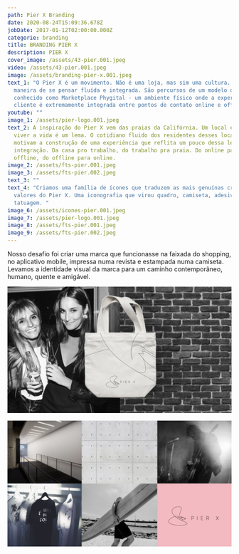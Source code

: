 ```yaml
---
path: Pier X Branding
date: 2020-08-24T15:09:36.678Z
jobDate: 2017-01-12T02:00:00.000Z
categorie: branding
title: BRANDING PIER X
description: PIER X
cover_image: /assets/43-pier.001.jpeg
video: /assets/43-pier.001.jpeg
image: /assets/branding-pier-x.001.jpeg
text_1: "O Pier X é um movimento. Não é uma loja, mas sim uma cultura. Uma
  maneira de se pensar fluída e integrada. São percursos de um modelo de varejo
  conhecido como Marketplace Phygital - um ambiente físico onde a experiência do
  cliente é extremamente integrada entre pontos de contato online e offline. "
youtube: ""
image_1: /assets/pier-logo.001.jpeg
text_2: A inspiração do Pier X vem das praias da Califórnia. Um local em que
  viver a vida é um lema. O cotidiano fluido dos residentes desses locais
  motivam a construção de uma experiência que reflita um pouco dessa leveza e
  integração. Da casa pro trabalho, do trabalho pra praia. Do online para
  offline, do offline para online.
image_2: /assets/fts-pier.001.jpeg
image_3: /assets/fts-pier.002.jpeg
text_3: ""
text_4: "Criamos uma família de ícones que traduzem as mais genuínas crenças e
  valores do Pier X. Uma iconografia que virou quadro, camiseta, adesivo e até
  tatuagem. "
image_6: /assets/icones-pier.001.jpeg
image_7: /assets/pier-logo.001.jpeg
image_8: /assets/fts-pier.001.jpeg
image_9: /assets/fts-pier.002.jpeg
---
```

Nosso desafio foi criar uma marca que funcionasse na faixada do shopping, no aplicativo mobile, impressa numa revista e estampada numa camiseta. Levamos a identidade visual da marca para um caminho contemporâneo, humano, quente e amigável.  

![](/assets/pier-x-sexy.001.jpeg)

![](/assets/mosaico-pier.001.jpeg)